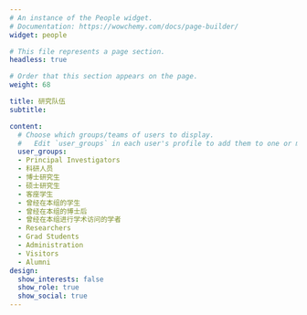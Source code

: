 ```yaml
---
# An instance of the People widget.
# Documentation: https://wowchemy.com/docs/page-builder/
widget: people

# This file represents a page section.
headless: true

# Order that this section appears on the page.
weight: 68

title: 研究队伍
subtitle: 

content:
  # Choose which groups/teams of users to display.
  #   Edit `user_groups` in each user's profile to add them to one or more of these groups.
  user_groups:
  - Principal Investigators
  - 科研人员
  - 博士研究生
  - 硕士研究生
  - 客座学生
  - 曾经在本组的学生
  - 曾经在本组的博士后
  - 曾经在本组进行学术访问的学者
  - Researchers
  - Grad Students
  - Administration
  - Visitors
  - Alumni
design:
  show_interests: false
  show_role: true
  show_social: true
---
```

